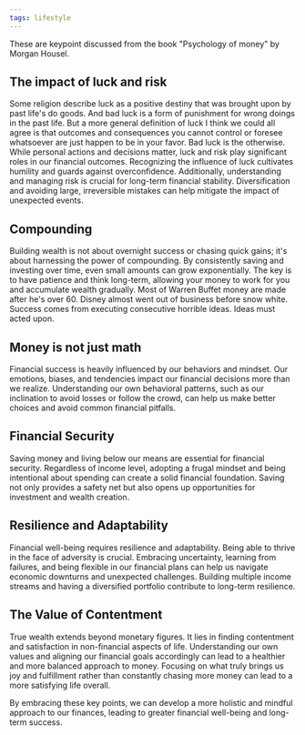```yaml
---
tags: lifestyle
---
```



These are keypoint discussed from the book "Psychology of money" by Morgan Housel.

## The impact of luck and risk

Some religion describe luck as a positive destiny that was brought upon by past life's do goods. And bad luck is a form of punishment for wrong doings in the past life.
But a more general definition of luck I think we could all agree is that outcomes and consequences you cannot control or foresee whatsoever are just happen to be in your favor. Bad luck is the otherwise.
While personal actions and decisions matter, luck and risk play significant roles in our financial outcomes. Recognizing the influence of luck cultivates humility and guards against overconfidence. Additionally, understanding and managing risk is crucial for long-term financial stability. Diversification and avoiding large, irreversible mistakes can help mitigate the impact of unexpected events.


## Compounding
Building wealth is not about overnight success or chasing quick gains; it's about harnessing the power of compounding. By consistently saving and investing over time, even small amounts can grow exponentially. The key is to have patience and think long-term, allowing your money to work for you and accumulate wealth gradually. Most of Warren Buffet money are made after he's over 60. Disney almost went out of business before snow white. Success comes from executing consecutive horrible ideas. Ideas must acted upon. 


## Money is not just math 
Financial success is heavily influenced by our behaviors and mindset. Our emotions, biases, and tendencies impact our financial decisions more than we realize. Understanding our own behavioral patterns, such as our inclination to avoid losses or follow the crowd, can help us make better choices and avoid common financial pitfalls.


## Financial Security
Saving money and living below our means are essential for financial security. Regardless of income level, adopting a frugal mindset and being intentional about spending can create a solid financial foundation. Saving not only provides a safety net but also opens up opportunities for investment and wealth creation.


## Resilience and Adaptability
Financial well-being requires resilience and adaptability. Being able to thrive in the face of adversity is crucial. Embracing uncertainty, learning from failures, and being flexible in our financial plans can help us navigate economic downturns and unexpected challenges. Building multiple income streams and having a diversified portfolio contribute to long-term resilience.


## The Value of Contentment
True wealth extends beyond monetary figures. It lies in finding contentment and satisfaction in non-financial aspects of life. Understanding our own values and aligning our financial goals accordingly can lead to a healthier and more balanced approach to money. Focusing on what truly brings us joy and fulfillment rather than constantly chasing more money can lead to a more satisfying life overall.


By embracing these key points, we can develop a more holistic and mindful approach to our finances, leading to greater financial well-being and long-term success.